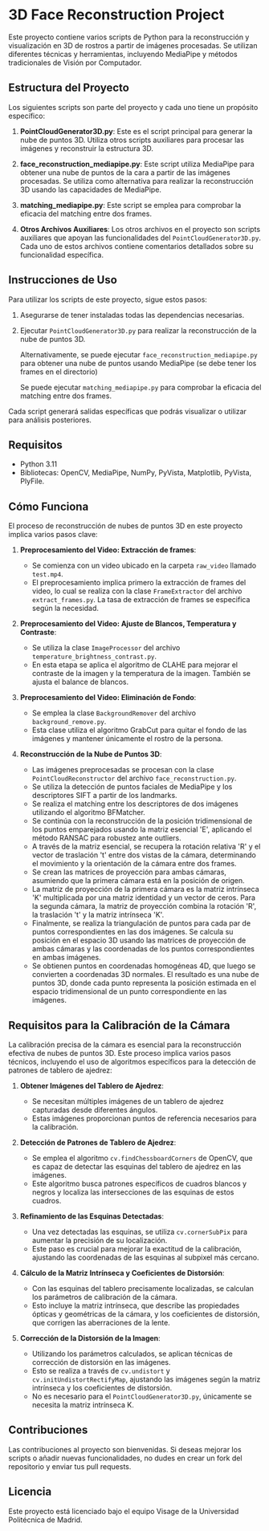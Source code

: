# 3D Face Reconstruction Project

Este proyecto contiene varios scripts de Python para la reconstrucción y visualización en 3D de rostros a partir de imágenes procesadas. Se utilizan diferentes técnicas y herramientas, incluyendo MediaPipe y métodos tradicionales de Visión por Computador.



## Estructura del Proyecto

Los siguientes scripts son parte del proyecto y cada uno tiene un propósito específico:

1. **PointCloudGenerator3D.py**: Este es el script principal para generar la nube de puntos 3D. Utiliza otros scripts auxiliares para procesar las imágenes y reconstruir la estructura 3D.

2. **face_reconstruction_mediapipe.py**: Este script utiliza MediaPipe para obtener una nube de puntos de la cara a partir de las imágenes procesadas. Se utiliza como alternativa para realizar la reconstrucción 3D usando las capacidades de MediaPipe.

3. **matching_mediapipe.py**: Este script se emplea para comprobar la eficacia del matching entre dos frames. 

4. **Otros Archivos Auxiliares**: Los otros archivos en el proyecto son scripts auxiliares que apoyan las funcionalidades del `PointCloudGenerator3D.py`. Cada uno de estos archivos contiene comentarios detallados sobre su funcionalidad específica.




## Instrucciones de Uso

Para utilizar los scripts de este proyecto, sigue estos pasos:

1. Asegurarse de tener instaladas todas las dependencias necesarias.

2. Ejecutar `PointCloudGenerator3D.py` para realizar la reconstrucción de la nube de puntos 3D.

   Alternativamente, se puede ejecutar `face_reconstruction_mediapipe.py` para obtener una nube de puntos usando MediaPipe (se debe tener los frames en el directorio)

   Se puede ejecutar `matching_mediapipe.py` para comprobar la eficacia del matching entre dos frames.

Cada script generará salidas específicas que podrás visualizar o utilizar para análisis posteriores.



## Requisitos

- Python 3.11
- Bibliotecas: OpenCV, MediaPipe, NumPy, PyVista, Matplotlib, PyVista, PlyFile.



## Cómo Funciona

El proceso de reconstrucción de nubes de puntos 3D en este proyecto implica varios pasos clave:

1. **Preprocesamiento del Video: Extracción de frames**: 
   - Se comienza con un video ubicado en la carpeta `raw_video` llamado `test.mp4`.
   - El preprocesamiento implica primero la extracción de frames del video, lo cual se realiza con la clase `FrameExtractor` del archivo `extract_frames.py`. La tasa de extracción de frames se especifica según la necesidad.

2. **Preprocesamiento del Video: Ajuste de Blancos, Temperatura y Contraste**:
   - Se utiliza la clase `ImageProcessor` del archivo `temperature_brightness_contrast.py`.
   - En esta etapa se aplica el algoritmo de CLAHE para mejorar el contraste de la imagen y la temperatura de la imagen. También se ajusta el balance de blancos.

3. **Preprocesamiento del Video: Eliminación de Fondo**:
   - Se emplea la clase `BackgroundRemover` del archivo `background_remove.py`.
   - Esta clase utiliza el algoritmo GrabCut para quitar el fondo de las imágenes y mantener únicamente el rostro de la persona.

4. **Reconstrucción de la Nube de Puntos 3D**:
   - Las imágenes preprocesadas se procesan con la clase `PointCloudReconstructor` del archivo `face_reconstruction.py`.
   - Se utiliza la detección de puntos faciales de MediaPipe y los descriptores SIFT a partir de los landmarks.
   - Se realiza el matching entre los descriptores de dos imágenes utilizando el algoritmo BFMatcher.
   - Se continúa con la reconstrucción de la posición tridimensional de los puntos emparejados usando la matriz esencial 'E', aplicando el método RANSAC para robustez ante outliers.
   - A través de la matriz esencial, se recupera la rotación relativa 'R' y el vector de traslación 't' entre dos vistas de la cámara, determinando el movimiento y la orientación de la cámara entre dos frames.
   - Se crean las matrices de proyección para ambas cámaras, asumiendo que la primera cámara está en la posición de origen.
   - La matriz de proyección de la primera cámara es la matriz intrínseca 'K' multiplicada por una matriz identidad y un vector de ceros. Para la segunda cámara, la matriz de proyección combina la rotación 'R', la traslación 't' y la matriz intrínseca 'K'.
   - Finalmente, se realiza la triangulación de puntos para cada par de puntos correspondientes en las dos imágenes. Se calcula su posición en el espacio 3D usando las matrices de proyección de ambas cámaras y las coordenadas de los puntos correspondientes en ambas imágenes.
   - Se obtienen puntos en coordenadas homogéneas 4D, que luego se convierten a coordenadas 3D normales. El resultado es una nube de puntos 3D, donde cada punto representa la posición estimada en el espacio tridimensional de un punto correspondiente en las imágenes.



## Requisitos para la Calibración de la Cámara

La calibración precisa de la cámara es esencial para la reconstrucción efectiva de nubes de puntos 3D. Este proceso implica varios pasos técnicos, incluyendo el uso de algoritmos específicos para la detección de patrones de tablero de ajedrez:

1. **Obtener Imágenes del Tablero de Ajedrez**:
   - Se necesitan múltiples imágenes de un tablero de ajedrez capturadas desde diferentes ángulos.
   - Estas imágenes proporcionan puntos de referencia necesarios para la calibración.

2. **Detección de Patrones de Tablero de Ajedrez**:
   - Se emplea el algoritmo `cv.findChessboardCorners` de OpenCV, que es capaz de detectar las esquinas del tablero de ajedrez en las imágenes.
   - Este algoritmo busca patrones específicos de cuadros blancos y negros y localiza las intersecciones de las esquinas de estos cuadros.

3. **Refinamiento de las Esquinas Detectadas**:
   - Una vez detectadas las esquinas, se utiliza `cv.cornerSubPix` para aumentar la precisión de su localización.
   - Este paso es crucial para mejorar la exactitud de la calibración, ajustando las coordenadas de las esquinas al subpixel más cercano.

4. **Cálculo de la Matriz Intrínseca y Coeficientes de Distorsión**:
   - Con las esquinas del tablero precisamente localizadas, se calculan los parámetros de calibración de la cámara.
   - Esto incluye la matriz intrínseca, que describe las propiedades ópticas y geométricas de la cámara, y los coeficientes de distorsión, que corrigen las aberraciones de la lente.

5. **Corrección de la Distorsión de la Imagen**:
   - Utilizando los parámetros calculados, se aplican técnicas de corrección de distorsión en las imágenes.
   - Esto se realiza a través de `cv.undistort` y `cv.initUndistortRectifyMap`, ajustando las imágenes según la matriz intrínseca y los coeficientes de distorsión.
   - No es necesario para el `PointCloudGenerator3D.py`, únicamente se necesita la matriz intrínseca K.



## Contribuciones

Las contribuciones al proyecto son bienvenidas. Si deseas mejorar los scripts o añadir nuevas funcionalidades, no dudes en crear un fork del repositorio y enviar tus pull requests.



## Licencia

Este proyecto está licenciado bajo el equipo Visage de la Universidad Politécnica de Madrid.
